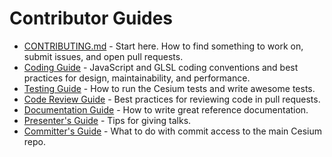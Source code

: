 # Contributor Guides

* [CONTRIBUTING.md](../../CONTRIBUTING.md) - Start here.  How to find something to work on, submit issues, and open pull requests.
* [Coding Guide](CodingGuide/README.md) - JavaScript and GLSL coding conventions and best practices for design, maintainability, and performance.
* [Testing Guide](TestingGuide/README.md) - How to run the Cesium tests and write awesome tests.
* [Code Review Guide](CodeReviewGuide/README.md) - Best practices for reviewing code in pull requests.
* [Documentation Guide](DocumentationGuide/README.md) - How to write great reference documentation.
* [Presenter's Guide](PresentersGuide/README.md) - Tips for giving talks.
* [Committer's Guide](CommittersGuide/README.md) - What to do with commit access to the main Cesium repo.